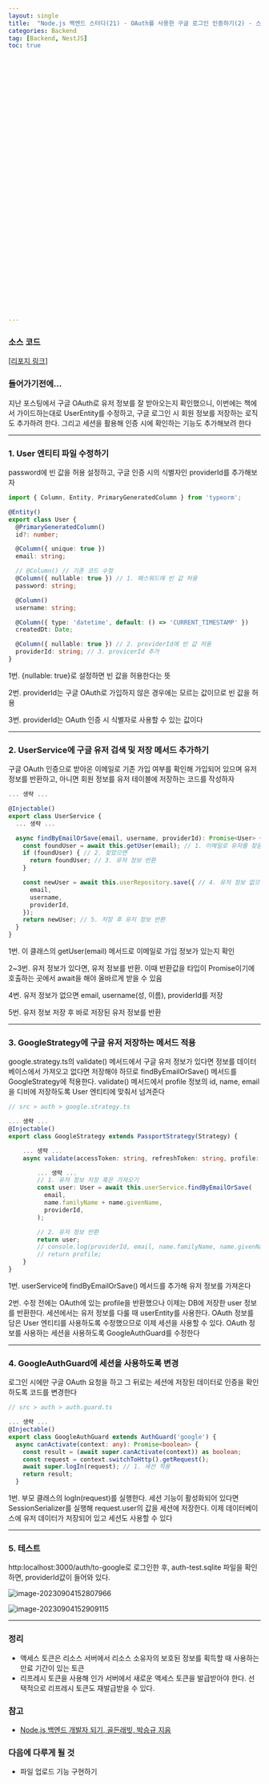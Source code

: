 ```yaml
---
layout: single
title:  "Node.js 백엔드 스터디(21) - OAuth를 사용한 구글 로그인 인증하기(2) - 스트래티지(Google)에 구글 유저 저장하기"
categories: Backend
tag: [Backend, NestJS]
toc: true 






































---
```


### 소스 코드

[[리포지 링크](https://github.com/dkgkejdrb/nest-auth-test-googleOAuth-SQLite.git)]



### 들어가기전에...

지난 포스팅에서 구글 OAuth로 유저 정보를 잘 받아오는지 확인했으니, 이번에는 책에서 가이드하는대로 UserEntity를 수정하고, 구글 로그인 시 회원 정보를 저장하는 로직도 추가하려 한다. 그리고 세션을 활용해 인증 시에 확인하는 기능도 추가해보려 한다

------

### 1. User 엔티티 파일 수정하기

password에 빈 값을 허용 설정하고, 구글 인증 시의 식별자인 providerId를 추가해보자

```typescript
import { Column, Entity, PrimaryGeneratedColumn } from 'typeorm';

@Entity()
export class User {
  @PrimaryGeneratedColumn()
  id?: number;

  @Column({ unique: true })
  email: string;

  // @Column() // 기존 코드 수정
  @Column({ nullable: true }) // 1. 패스워드에 빈 값 허용
  password: string;

  @Column()
  username: string;

  @Column({ type: 'datetime', default: () => 'CURRENT_TIMESTAMP' })
  createdDt: Date;

  @Column({ nullable: true }) // 2. providerId에 빈 값 허용
  providerId: string; // 3. provicerId 추가
}

```

1번. {nullable: true}로 설정하면 빈 값을 허용한다는 뜻

2번. providerId는 구글 OAuth로 가입하지 않은 경우에는 모르는 값이므로 빈 값을 허용

3번. providerId는 OAuth 인증 시 식별자로 사용할 수 있는 값이다

------

### 2. UserService에 구글 유저 검색 및 저장 메서드 추가하기

구글 OAuth 인증으로 받아온 이메일로 기존 가입 여부를 확인해 가입되어 있으며 유저 정보를 반환하고, 아니면 회원 정보를 유저 테이블에 저장하는 코드를 작성하자

```typescript
... 생략 ...

@Injectable()
export class UserService {
  ... 생략 ...

  async findByEmailOrSave(email, username, providerId): Promise<User> {
    const foundUser = await this.getUser(email); // 1. 이메일로 유저를 찾음
    if (foundUser) { // 2. 찾았으면
      return foundUser; // 3. 유저 정보 반환
    }

    const newUser = await this.userRepository.save({ // 4. 유저 정보 없으면 저장
      email,
      username,
      providerId,
    });
    return newUser; // 5. 저장 후 유저 정보 반환
  }
}
```

1번. 이 클래스의 getUser(email) 메서드로 이메일로 가입 정보가 있는지 확인

2~3번. 유저 정보가 있다면, 유저 정보를 반환. 이때 반환값을 타입이 Promise<User>이기에 호출하는 곳에서 await을 해야 올바르게 받을 수 있음

4번. 유저 정보가 없으면 email, username(성, 이름), providerId를 저장

5번. 유저 정보 저장 후 바로 저장된 유저 정보를 반환

------

### 3. GoogleStrategy에 구글 유저 저장하는 메서드 적용

google.strategy.ts의 validate() 메서드에서 구글 유저 정보가 있다면 정보를 데이터베이스에서 가져오고 없다면 저장해야 하므로 findByEmailOrSave() 메서드를 GoogleStrategy에 적용한다. validate() 메서드에서 profile 정보의 id, name, email을 디비에 저장하도록 User 엔티티에 맞춰서 넘겨준다

```typescript
// src > auth > google.strategy.ts

... 생략 ...
@Injectable()
export class GoogleStrategy extends PassportStrategy(Strategy) {

    ... 생략 ...
    async validate(accessToken: string, refreshToken: string, profile: Profile) {

        ... 생략 ...
        // 1. 유저 정보 저장 혹은 가져오기
        const user: User = await this.userService.findByEmailOrSave(
          email,
          name.familyName + name.givenName,
          providerId,
        );

        // 2. 유저 정보 반환
        return user;
        // console.log(providerId, email, name.familyName, name.givenName);
        // return profile;
    }
}
```

1번. userService에 findByEmailOrSave() 메서드를 추가해 유저 정보를 가져온다

2번. 수정 전에는 OAuth에 있는 profile을 반환했으나 이제는 DB에 저장한 user 정보를 반환한다. 세션에서는 유저 정보를 다룰 때 userEntity를 사용한다. OAuth 정보를 담은 User 엔티티를 사용하도록 수정했으므로 이제 세션을 사용할 수 있다. OAuth 정보를 사용하는 세션을 사용하도록 GoogleAuthGuard를 수정한다

------

### 4. GoogleAuthGuard에 세션을 사용하도록 변경

로그인 시에만 구글 OAuth 요청을 하고 그 뒤로는 세션에 저장된 데이터로 인증을 확인하도록 코드를 변경한다

```typescript
// src > auth > auth.guard.ts

... 생략 ...
@Injectable()
export class GoogleAuthGuard extends AuthGuard('google') {
  async canActivate(context: any): Promise<boolean> {
    const result = (await super.canActivate(context)) as boolean;
    const request = context.switchToHttp().getRequest();
    await super.logIn(request); // 1. 세션 적용
    return result;
  }
```

1번. 부모 클래스의 logIn(request)를 실행한다. 세션 기능이 활성화되어 있다면 SessionSerializer를 실행해 request.user의 값을 세션에 저장한다. 이제 데이터베이스에 유저 데이터가 저장되어 있고 세션도 사용할 수 있다

------

### 5. 테스트

http:localhost:3000/auth/to-google로 로그인한 후, auth-test.sqlite 파일을 확인하면, providerId값이 들어와 있다.

![image-20230904152807966](../../images/2023-09-04-a18/image-20230904152807966.png)

![image-20230904152909115](../../images/2023-09-04-a18/image-20230904152909115.png)

------

### 정리

- 액세스 토큰은 리소스 서버에서 리소스 소유자의 보호된 정보를 획득할 때 사용하는 만료 기간이 있는 토큰
- 리프레시 토큰을 사용해 인가 서버에서 새로운 액세스 토큰을 발급받아야 한다. 선택적으로 리프레시 토큰도 재발급받을 수 있다.







### 참고

- [Node.js 백엔드 개발자 되기, 골든래빗, 박승규 지음](https://goldenrabbit.co.kr/product/be_node_backend/)



### 다음에 다루게 될 것

- 파일 업로드 기능 구현하기

